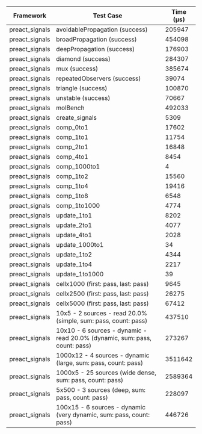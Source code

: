 | Framework | Test Case | Time (μs) |
| --- | --- | --- |
| preact_signals | avoidablePropagation (success) | 205947 |
| preact_signals | broadPropagation (success) | 454098 |
| preact_signals | deepPropagation (success) | 176903 |
| preact_signals | diamond (success) | 284307 |
| preact_signals | mux (success) | 385674 |
| preact_signals | repeatedObservers (success) | 39074 |
| preact_signals | triangle (success) | 100870 |
| preact_signals | unstable (success) | 70667 |
| preact_signals | molBench | 492033 |
| preact_signals | create_signals | 5309 |
| preact_signals | comp_0to1 | 17602 |
| preact_signals | comp_1to1 | 11754 |
| preact_signals | comp_2to1 | 16848 |
| preact_signals | comp_4to1 | 8454 |
| preact_signals | comp_1000to1 | 4 |
| preact_signals | comp_1to2 | 15560 |
| preact_signals | comp_1to4 | 19416 |
| preact_signals | comp_1to8 | 6548 |
| preact_signals | comp_1to1000 | 4774 |
| preact_signals | update_1to1 | 8202 |
| preact_signals | update_2to1 | 4077 |
| preact_signals | update_4to1 | 2028 |
| preact_signals | update_1000to1 | 34 |
| preact_signals | update_1to2 | 4344 |
| preact_signals | update_1to4 | 2217 |
| preact_signals | update_1to1000 | 39 |
| preact_signals | cellx1000 (first: pass, last: pass) | 9645 |
| preact_signals | cellx2500 (first: pass, last: pass) | 26275 |
| preact_signals | cellx5000 (first: pass, last: pass) | 67412 |
| preact_signals | 10x5 - 2 sources - read 20.0% (simple, sum: pass, count: pass) | 437510 |
| preact_signals | 10x10 - 6 sources - dynamic - read 20.0% (dynamic, sum: pass, count: pass) | 273267 |
| preact_signals | 1000x12 - 4 sources - dynamic (large, sum: pass, count: pass) | 3511642 |
| preact_signals | 1000x5 - 25 sources (wide dense, sum: pass, count: pass) | 2589364 |
| preact_signals | 5x500 - 3 sources (deep, sum: pass, count: pass) | 228097 |
| preact_signals | 100x15 - 6 sources - dynamic (very dynamic, sum: pass, count: pass) | 446726 |
